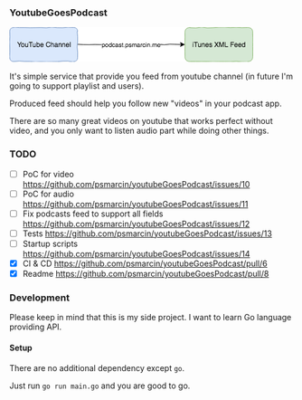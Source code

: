 ### YoutubeGoesPodcast

![Schema](schema.png)

It's simple service that provide you feed from youtube channel (in future I'm going to support playlist and users). 

Produced feed should help you follow new "videos" in your podcast app. 

There are so many great videos on youtube that works perfect without video, and you only want to listen audio part while doing other things. 

### TODO

* [ ] PoC for video https://github.com/psmarcin/youtubeGoesPodcast/issues/10
* [ ] PoC for audio https://github.com/psmarcin/youtubeGoesPodcast/issues/11
* [ ] Fix podcasts feed to support all fields https://github.com/psmarcin/youtubeGoesPodcast/issues/12
* [ ] Tests https://github.com/psmarcin/youtubeGoesPodcast/issues/13
* [ ] Startup scripts https://github.com/psmarcin/youtubeGoesPodcast/issues/14
* [x] CI & CD https://github.com/psmarcin/youtubeGoesPodcast/pull/6
* [x] Readme https://github.com/psmarcin/youtubeGoesPodcast/pull/8

### Development

Please keep in mind that this is my side project. I want to learn Go language providing API. 


#### Setup 
There are no additional dependency except `go`. 

Just run `go run main.go` and you are good to go. 
